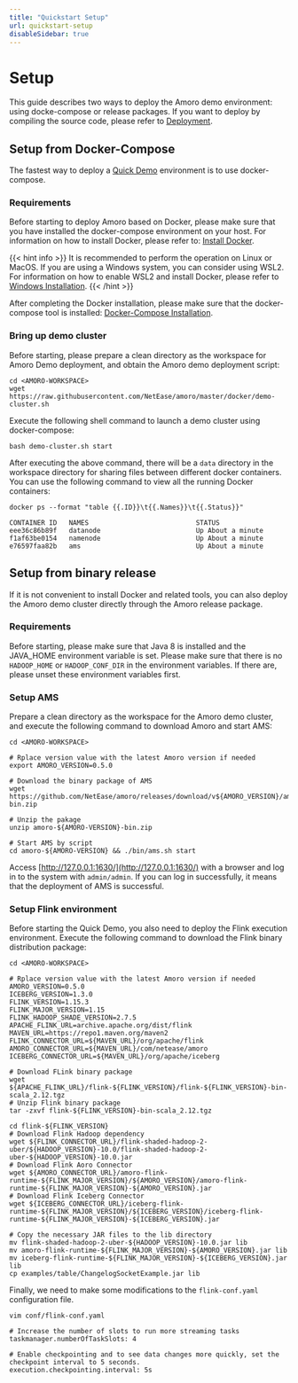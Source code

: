 ```yaml
---
title: "Quickstart Setup"
url: quickstart-setup
disableSidebar: true
---
```

# Setup

This guide describes two ways to deploy the Amoro demo environment: using docke-compose or release packages. If you want to deploy by compiling the source code, please refer to [Deployment](/docs/latest/deployment/).

## Setup from Docker-Compose

The fastest way to deploy a [Quick Demo](/quick-demo/) environment is to use docker-compose.

### Requirements

Before starting to deploy Amoro based on Docker, please make sure that you have installed the docker-compose environment on your host. For information on how to install Docker, please refer to: [Install Docker](https://docs.docker.com/get-docker/).

{{< hint info >}}
It is recommended to perform the operation on Linux or MacOS. If you are using a Windows system, you can consider using WSL2. For information on how to enable WSL2 and install Docker, please refer to [Windows Installation](https://docs.docker.com/desktop/install/windows-install/).
{{< /hint >}}

After completing the Docker installation, please make sure that the docker-compose tool is installed: [Docker-Compose Installation](https://github.com/docker/compose-cli/blob/main/INSTALL.md).

### Bring up demo cluster

Before starting, please prepare a clean directory as the workspace for Amoro Demo deployment, and obtain the Amoro demo deployment script:

```shell
cd <AMORO-WORKSPACE>
wget https://raw.githubusercontent.com/NetEase/amoro/master/docker/demo-cluster.sh
```

Execute the following shell command to launch a demo cluster using docker-compose:

```shell
bash demo-cluster.sh start
```

After executing the above command, there will be a `data` directory in the workspace directory for sharing files between different docker containers. You can use the following command to view all the running Docker containers:

```shell
docker ps --format "table {{.ID}}\t{{.Names}}\t{{.Status}}"

CONTAINER ID   NAMES                           STATUS
eee36c86b89f   datanode                        Up About a minute
f1af63be0154   namenode                        Up About a minute
e76597faa82b   ams                             Up About a minute
```


## Setup from binary release

If it is not convenient to install Docker and related tools, you can also deploy the Amoro demo cluster directly through the Amoro release package.

### Requirements

Before starting, please make sure that Java 8 is installed and the JAVA_HOME environment variable is set.
Please make sure that there is no `HADOOP_HOME` or `HADOOP_CONF_DIR` in the environment variables. If there are, please unset these environment variables first.

### Setup AMS

Prepare a clean directory as the workspace for the Amoro demo cluster, and execute the following command to download Amoro and start AMS:

```shell
cd <AMORO-WORKSPACE>

# Rplace version value with the latest Amoro version if needed
export AMORO_VERSION=0.5.0

# Download the binary package of AMS
wget https://github.com/NetEase/amoro/releases/download/v${AMORO_VERSION}/amoro-${AMORO_VERSION}-bin.zip

# Unzip the pakage
unzip amoro-${AMORO-VERSION}-bin.zip

# Start AMS by script
cd amoro-${AMORO-VERSION} && ./bin/ams.sh start
```

Access [http://127.0.0.1:1630/](http://127.0.0.1:1630/) with a browser and log in to the system with `admin/admin`. If you can log in successfully, it means that the deployment of AMS is successful.

### Setup Flink environment

Before starting the Quick Demo, you also need to deploy the Flink execution environment. Execute the following command to download the Flink binary distribution package:

```shell
cd <AMORO-WORKSPACE>

# Rplace version value with the latest Amoro version if needed
AMORO_VERSION=0.5.0
ICEBERG_VERSION=1.3.0
FLINK_VERSION=1.15.3
FLINK_MAJOR_VERSION=1.15
FLINK_HADOOP_SHADE_VERSION=2.7.5
APACHE_FLINK_URL=archive.apache.org/dist/flink
MAVEN_URL=https://repo1.maven.org/maven2
FLINK_CONNECTOR_URL=${MAVEN_URL}/org/apache/flink
AMORO_CONNECTOR_URL=${MAVEN_URL}/com/netease/amoro
ICEBERG_CONNECTOR_URL=${MAVEN_URL}/org/apache/iceberg

# Download FLink binary package
wget ${APACHE_FLINK_URL}/flink-${FLINK_VERSION}/flink-${FLINK_VERSION}-bin-scala_2.12.tgz
# Unzip Flink binary package
tar -zxvf flink-${FLINK_VERSION}-bin-scala_2.12.tgz

cd flink-${FLINK_VERSION}
# Download Flink Hadoop dependency
wget ${FLINK_CONNECTOR_URL}/flink-shaded-hadoop-2-uber/${HADOOP_VERSION}-10.0/flink-shaded-hadoop-2-uber-${HADOOP_VERSION}-10.0.jar
# Download Flink Aoro Connector
wget ${AMORO_CONNECTOR_URL}/amoro-flink-runtime-${FLINK_MAJOR_VERSION}/${AMORO_VERSION}/amoro-flink-runtime-${FLINK_MAJOR_VERSION}-${AMORO_VERSION}.jar
# Download Flink Iceberg Connector
wget ${ICEBERG_CONNECTOR_URL}/iceberg-flink-runtime-${FLINK_MAJOR_VERSION}/${ICEBERG_VERSION}/iceberg-flink-runtime-${FLINK_MAJOR_VERSION}-${ICEBERG_VERSION}.jar

# Copy the necessary JAR files to the lib directory
mv flink-shaded-hadoop-2-uber-${HADOOP_VERSION}-10.0.jar lib
mv amoro-flink-runtime-${FLINK_MAJOR_VERSION}-${AMORO_VERSION}.jar lib
mv iceberg-flink-runtime-${FLINK_MAJOR_VERSION}-${ICEBERG_VERSION}.jar lib
cp examples/table/ChangelogSocketExample.jar lib
```

Finally, we need to make some modifications to the `flink-conf.yaml` configuration file.

```shell
vim conf/flink-conf.yaml

# Increase the number of slots to run more streaming tasks
taskmanager.numberOfTaskSlots: 4

# Enable checkpointing and to see data changes more quickly, set the checkpoint interval to 5 seconds.
execution.checkpointing.interval: 5s
```